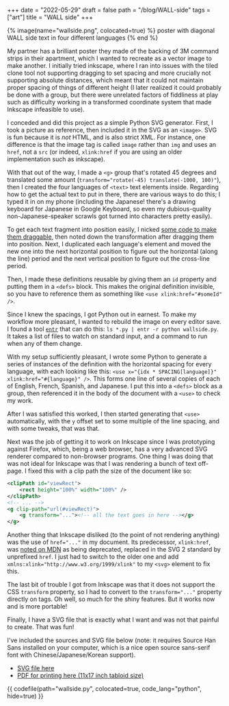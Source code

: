 +++
date = "2022-05-29"
draft = false
path = "/blog/WALL-side"
tags = ["art"]
title = "WALL side"
+++

{% image(name="wallside.png", colocated=true) %}
poster with diagonal WALL side text in four different
languages
{% end %}

My partner has a brilliant poster they made of the backing of 3M command strips
in their apartment, which I wanted to recreate as a vector image to make
another. I initially tried inkscape, where I ran into issues with the tiled
clone tool not supporting dragging to set spacing and more crucially not
supporting absolute distances, which meant that it could not maintain proper
spacing of things of different height (I later realized it could probably be
done with a group, but there were unrelated factors of fiddliness at play such
as difficulty working in a transformed coordinate system that made Inkscape
infeasible to use).

I conceded and did this project as a simple Python SVG generator. First, I took
a picture as reference, then included it in the SVG as an `<image>`. SVG is fun
because it is *not* HTML, and is also strict XML. For instance, one difference
is that the image tag is called `image` rather than `img` and uses an `href`,
not a `src` (or indeed, `xlink:href` if you are using an older implementation
such as inkscape).

With that out of the way, I made a `<g>` group that's rotated 45 degrees and
translated some amount (`transform="rotate(-45) translate(-1000, 100)"`), then
I created the four languages of `<text>` text elements inside. Regarding how to
get the actual text to put in there, there are various ways to do this; I typed
it in on my phone (including the Japanese! there's a drawing keyboard for
Japanese in Google Keyboard, so even my dubious-quality non-Japanese-speaker
scrawls got turned into characters pretty easily).

To get each text fragment into position easily,
I nicked [some code to make them draggable][draggable],
then noted down the transformation after dragging them into position. Next, I
duplicated each language's element and moved the new one into the next
horizontal position to figure out the horizontal (along the line) period and
the next vertical position to figure out the cross-line period.

Then, I made these definitions reusable by giving them an `id` property and
putting them in a `<defs>` block. This makes the original definition invisible,
so you have to reference them as something like `<use xlink:href="#someId" />`.

Since I knew the spacings, I got Python out in earnest. To make my workflow
more pleasant, I wanted to rebuild the image on every editor save. I found a
tool [`entr`][entr] that can do this: `ls *.py | entr -r python wallside.py`.
It takes a list of files to watch on standard input, and a command to run when
any of them change.

With my setup sufficiently pleasant, I wrote some Python to generate a series
of instances of the definition with the horizontal spacing for every language,
with each looking like this:
`<use x="{idx * SPACING[language]}" xlink:href="#{language}" />`.
This forms one line of several copies of each of English, French, Spanish, and
Japanese. I put this into a `<defs>` block as a group, then referenced it in
the body of the document with a `<use>` to check my work.

After I was satisfied this worked, I then started generating that `<use>`
automatically, with the `y` offset set to some multiple of the line spacing,
and with some tweaks, that was that.

Next was the job of getting it to work on Inkscape since I was prototyping
against Firefox, which, being a web browser, has a very advanced SVG renderer
compared to non-browser programs. One thing I was doing that was not ideal for
Inkscape was that I was rendering a bunch of text off-page. I fixed this with a
clip path the size of the document like so:

```xml
<clipPath id="viewRect">
    <rect height="100%" width="100%" />
</clipPath>
<!-- ... -->
<g clip-path="url(#viewRect)">
    <g transform="..."><!-- all the text goes in here --></g>
</g>
```

Another thing that Inkscape disliked (to the point of not rendering anything)
was the use of `href="..."` in my document. Its predecessor, `xlink:href`, was
[noted on MDN][mdn xlink] as being deprecated, replaced in the SVG 2 standard
by unprefixed `href`. I just had to switch to the older one and add
`xmlns:xlink="http://www.w3.org/1999/xlink"` to my `<svg>` element to fix this.

The last bit of trouble I got from Inkscape was that it does not support the
CSS `transform` property, so I had to convert to the `transform="..."` property
directly on tags. Oh well, so much for the shiny features. But it works now and
is more portable!

Finally, I have a SVG file that is exactly what I want and was not that painful
to create. That was fun!

I've included the sources and SVG file below (note: it requires Source Han Sans
installed on your computer, which is a nice open source sans-serif font with
Chinese/Japanese/Korean support).

* [SVG file here](./wallside.svg)
* [PDF for printing here (11x17 inch tabloid size)](./wallside.svg.pdf)

{{ codefile(path="wallside.py", colocated=true, code_lang="python", hide=true) }}

[draggable]: https://github.com/petercollingridge/code-for-blog/blob/master/svg-interaction/draggable/draggable_groups.svg
[mdn xlink]: https://developer.mozilla.org/en-US/docs/Web/SVG/Attribute/xlink:href
[entr]: https://github.com/eradman/entr
